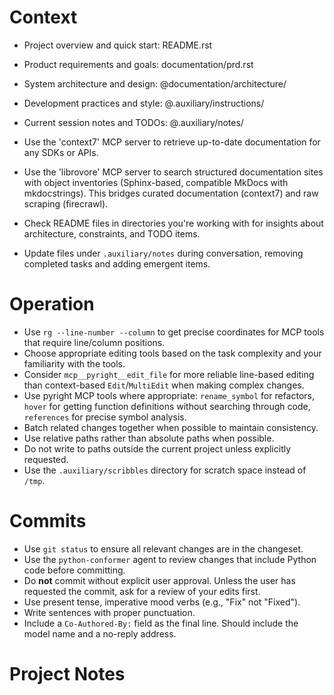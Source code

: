 # Context

- Project overview and quick start: README.rst
- Product requirements and goals: documentation/prd.rst
- System architecture and design: @documentation/architecture/
- Development practices and style: @.auxiliary/instructions/
- Current session notes and TODOs: @.auxiliary/notes/

- Use the 'context7' MCP server to retrieve up-to-date documentation for any SDKs or APIs.
- Use the 'librovore' MCP server to search structured documentation sites with object inventories (Sphinx-based, compatible MkDocs with mkdocstrings). This bridges curated documentation (context7) and raw scraping (firecrawl).
- Check README files in directories you're working with for insights about architecture, constraints, and TODO items.
- Update files under `.auxiliary/notes` during conversation, removing completed tasks and adding emergent items.

# Operation

- Use `rg --line-number --column` to get precise coordinates for MCP tools that require line/column positions.
- Choose appropriate editing tools based on the task complexity and your familiarity with the tools.
- Consider `mcp__pyright__edit_file` for more reliable line-based editing than context-based `Edit`/`MultiEdit` when making complex changes.
- Use pyright MCP tools where appropriate: `rename_symbol` for refactors, `hover` for getting function definitions without searching through code, `references` for precise symbol analysis.
- Batch related changes together when possible to maintain consistency.
- Use relative paths rather than absolute paths when possible.
- Do not write to paths outside the current project unless explicitly requested.
- Use the `.auxiliary/scribbles` directory for scratch space instead of `/tmp`.

# Commits

- Use `git status` to ensure all relevant changes are in the changeset.
- Use the `python-conformer` agent to review changes that include Python code before committing.
- Do **not** commit without explicit user approval. Unless the user has requested the commit, ask for a review of your edits first.
- Use present tense, imperative mood verbs (e.g., "Fix" not "Fixed").
- Write sentences with proper punctuation.
- Include a `Co-Authored-By:` field as the final line. Should include the model name and a no-reply address.

# Project Notes

<!-- This section accumulates project-specific knowledge, constraints, and deviations.
     For structured items, use documentation/architecture/decisions/ and .auxiliary/notes/todo.md -->
